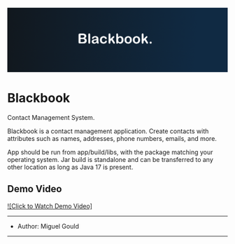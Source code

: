 ![Blackbook Logo](https://github.com/miggboy/Blackbook/blob/master/app/src/main/resources/IMG/logo.png)

# Blackbook
Contact Management System.

Blackbook is a contact management application. Create contacts with attributes such as names, addresses, phone numbers, emails, and more.

App should be run from app/build/libs, with the package matching your operating system. Jar build is standalone and can be transferred to any other location as long as Java 17 is present.

## Demo Video
[![Click to Watch Demo Video]](https://www.youtube.com/watch?v=qep-ZDOAbmw&ab)



---
- Author: Miguel Gould
---
